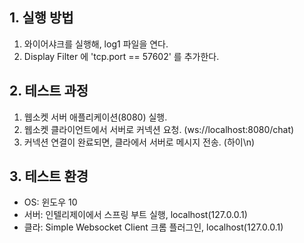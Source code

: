 ## 1. 실행 방법
1. 와이어샤크를 실행해, log1 파일을 연다.
2. Display Filter 에 'tcp.port == 57602' 를 추가한다.

## 2. 테스트 과정
1. 웹소켓 서버 애플리케이션(8080) 실행.
2. 웹소켓 클라이언트에서 서버로 커넥션 요청. (ws://localhost:8080/chat)
3. 커넥션 연결이 완료되면, 클라에서 서버로 메시지 전송. (하이\n)

## 3. 테스트 환경
- OS: 윈도우 10
- 서버: 인텔리제이에서 스프링 부트 실행, localhost(127.0.0.1)
- 클라: Simple Websocket Client 크롬 플러그인, localhost(127.0.0.1)